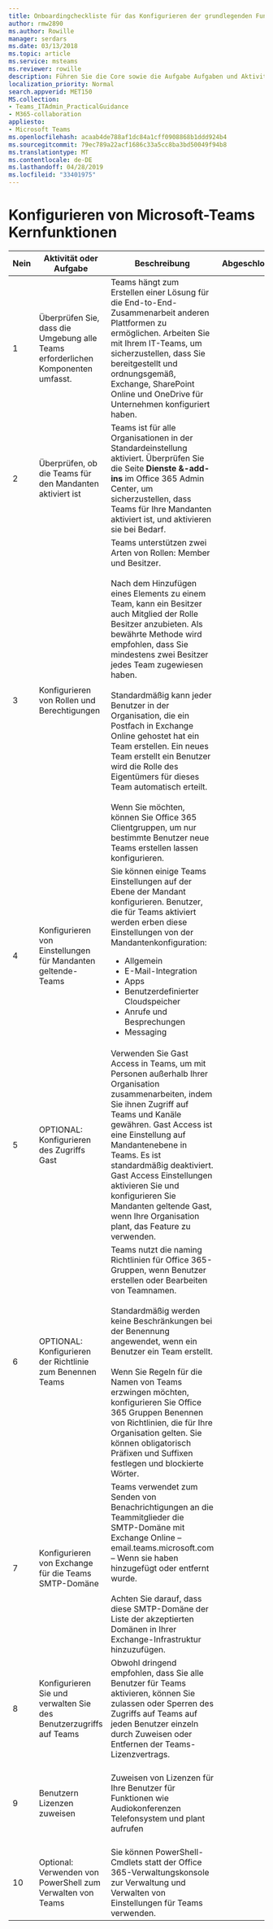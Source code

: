 ```yaml
---
title: Onboardingcheckliste für das Konfigurieren der grundlegenden Funktionen von Microsoft Teams
author: rmw2890
ms.author: Rowille
manager: serdars
ms.date: 03/13/2018
ms.topic: article
ms.service: msteams
ms.reviewer: rowille
description: Führen Sie die Core sowie die Aufgabe Aufgaben und Aktivitäten in der Prüfliste beim Konfigurieren von Teams.
localization_priority: Normal
search.appverid: MET150
MS.collection:
- Teams_ITAdmin_PracticalGuidance
- M365-collaboration
appliesto:
- Microsoft Teams
ms.openlocfilehash: acaab4de788af1dc84a1cff0908868b1ddd924b4
ms.sourcegitcommit: 79ec789a22acf1686c33a5cc8ba3bd50049f94b8
ms.translationtype: MT
ms.contentlocale: de-DE
ms.lasthandoff: 04/28/2019
ms.locfileid: "33401975"
---
```

# <a name="configure-microsoft-teams-core-capabilities"></a>Konfigurieren von Microsoft-Teams Kernfunktionen

| Nein | Aktivität oder Aufgabe | Beschreibung | Abgeschlossen? | Weitere Informationen |
|----|-----------------------------------------------------------------|--------------------------------------------------------------------------------------------------------------------------------------------------------------------------------------------------------------------------------------------------------------------------------------------------------------------------------------------------------------------------------------------------------------------------------------------------------------------------------------------------------------------------------------------|------------|---------------------------------------------------------------------------------------------------------------------------------------------------------------------------------------------------------------------------------------------------------------------------------------------------------------------------------------------------------------------------------------|
| 1  | Überprüfen Sie, dass die Umgebung alle Teams erforderlichen Komponenten umfasst. | Teams hängt zum Erstellen einer Lösung für die End-to-End-Zusammenarbeit anderen Plattformen zu ermöglichen. Arbeiten Sie mit Ihrem IT-Teams, um sicherzustellen, dass Sie bereitgestellt und ordnungsgemäß, Exchange, SharePoint Online und OneDrive für Unternehmen konfiguriert haben. | | [Interaktion von SharePoint Online und OneDrive for Business mit Microsoft Teams](sharepoint-onedrive-interact.md) <br/><br/>[Interaktion von Exchange und Microsoft Teams](exchange-teams-interact.md) |
| 2  | Überprüfen, ob die Teams für den Mandanten aktiviert ist | Teams ist für alle Organisationen in der Standardeinstellung aktiviert. Überprüfen Sie die Seite **Dienste &-add-ins** im Office 365 Admin Center, um sicherzustellen, dass Teams für Ihre Mandanten aktiviert ist, und aktivieren sie bei Bedarf. | | [Microsoft Teams in Ihrer Office 365-Organisation einrichten](office-365-set-up.md) |
| 3  | Konfigurieren von Rollen und Berechtigungen | Teams unterstützen zwei Arten von Rollen: Member und Besitzer. <br/><br/>Nach dem Hinzufügen eines Elements zu einem Team, kann ein Besitzer auch Mitglied der Rolle Besitzer anzubieten. Als bewährte Methode wird empfohlen, dass Sie mindestens zwei Besitzer jedes Team zugewiesen haben. <br/><br/>Standardmäßig kann jeder Benutzer in der Organisation, die ein Postfach in Exchange Online gehostet hat ein Team erstellen. Ein neues Team erstellt ein Benutzer wird die Rolle des Eigentümers für dieses Team automatisch erteilt. <br/><br/>Wenn Sie möchten, können Sie Office 365 Clientgruppen, um nur bestimmte Benutzer neue Teams erstellen lassen konfigurieren. | | [Zuweisen von Rollen und Berechtigungen in Microsoft Teams](assign-roles-permissions.md) <br/><br/>[Office 365-Gruppen und Microsoft Teams](office-365-groups.md) <br/><br/>[Verwalten von Benutzer, die Office 365 Gruppen erstellen können](https://support.office.com/article/Manage-who-can-create-Office-365-Groups-4c46c8cb-17d0-44b5-9776-005fced8e618) |
| 4  | Konfigurieren von Einstellungen für Mandanten geltende-Teams | Sie können einige Teams Einstellungen auf der Ebene der Mandant konfigurieren. Benutzer, die für Teams aktiviert werden erben diese Einstellungen von der Mandantenkonfiguration:<ul><li>Allgemein</li><li>E-Mail-Integration</li><li>Apps</li><li>Benutzerdefinierter Cloudspeicher</li><li>Anrufe und Besprechungen</li><li>Messaging</li></ul>| | [Verwalten von Microsoft Teams-Einstellungen in Ihrer Organisation](enable-features-office-365.md) |
| 5  | OPTIONAL: Konfigurieren des Zugriffs Gast | Verwenden Sie Gast Access in Teams, um mit Personen außerhalb Ihrer Organisation zusammenarbeiten, indem Sie ihnen Zugriff auf Teams und Kanäle gewähren. Gast Access ist eine Einstellung auf Mandantenebene in Teams. Es ist standardmäßig deaktiviert. <br/>Gast Access Einstellungen aktivieren Sie und konfigurieren Sie Mandanten geltende Gast, wenn Ihre Organisation plant, das Feature zu verwenden. | | [Gastzugriff in Microsoft Teams](guest-access.md) |
| 6  | OPTIONAL: Konfigurieren der Richtlinie zum Benennen Teams | Teams nutzt die naming Richtlinien für Office 365-Gruppen, wenn Benutzer erstellen oder Bearbeiten von Teamnamen. <br/><br/>Standardmäßig werden keine Beschränkungen bei der Benennung angewendet, wenn ein Benutzer ein Team erstellt. <br/><br/>Wenn Sie Regeln für die Namen von Teams erzwingen möchten, konfigurieren Sie Office 365 Gruppen Benennen von Richtlinien, die für Ihre Organisation gelten. Sie können obligatorisch Präfixen und Suffixen festlegen und blockierte Wörter. | | [Planen von Office 365-Gruppen beim Erstellen von Teams in Microsoft Teams](plan-office-365-groups.md) <br/><br/>[Office 365 gruppiert Benennungsrichtlinie](https://support.office.com/article/Office-365-Groups-naming-policy-6ceca4d3-cad1-4532-9f0f-d469dfbbb552) |
| 7  | Konfigurieren von Exchange für die Teams SMTP-Domäne | Teams verwendet zum Senden von Benachrichtigungen an die Teammitglieder die SMTP-Domäne mit Exchange Online – email.teams.microsoft.com – Wenn sie haben hinzugefügt oder entfernt wurde. <br/><br/>Achten Sie darauf, dass diese SMTP-Domäne der Liste der akzeptierten Domänen in Ihrer Exchange-Infrastruktur hinzuzufügen. | | [Hinzufügen der SMTP-Domäne von Microsoft Teams als akzeptierte Domäne in Exchange Online](smtp-accepted-domain.md) |
| 8  | Konfigurieren Sie und verwalten Sie des Benutzerzugriffs auf Teams | Obwohl dringend empfohlen, dass Sie alle Benutzer für Teams aktivieren, können Sie zulassen oder Sperren des Zugriffs auf Teams auf jeden Benutzer einzeln durch Zuweisen oder Entfernen der Teams-Lizenzvertrags. | | [Verwalten des Benutzerzugriffs auf Microsoft Teams](user-access.md) |
| 9  | Benutzern Lizenzen zuweisen | Zuweisen von Lizenzen für Ihre Benutzer für Funktionen wie Audiokonferenzen Telefonsystem und plant aufrufen | | [Zuweisen von Skype for Business- und Microsoft Teams-Lizenzen](assign-teams-licenses.md) <br/><br/>[MyAdvisor – Benutzer-Aktivierung Skripts](https://myadvisor.fasttrack.microsoft.com/CloudVoice/Downloads?SelectedIDs=5_2_0_6,5_2_0_3) |
| 10 | Optional: Verwenden von PowerShell zum Verwalten von Teams | Sie können PowerShell-Cmdlets statt der Office 365-Verwaltungskonsole zur Verwaltung und Verwalten von Einstellungen für Teams verwenden. | | [Microsoft-Teams, PowerShell](https://docs.microsoft.com/powershell/module/teams/?view=teams-ps) |